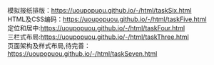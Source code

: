 模拟报纸排版：https://uoupopuou.github.io/-/html/taskSix.html<br/>
HTML及CSS编码：https://uoupopuou.github.io/-/html/taskFive.html<br/>
定位和居中:https://uoupopuou.github.io/-/html/taskFour.html<br/>
三栏式布局:https://uoupopuou.github.io/-/html/taskThree.html<br/>
页面架构及样式布局,待完善：https://uoupopuou.github.io/-/html/taskSeven.html   
